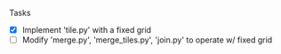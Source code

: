 Tasks

- [x] Implement 'tile.py' with a fixed grid
- [ ] Modify 'merge.py', 'merge_tiles.py', 'join.py' to operate w/ fixed grid
